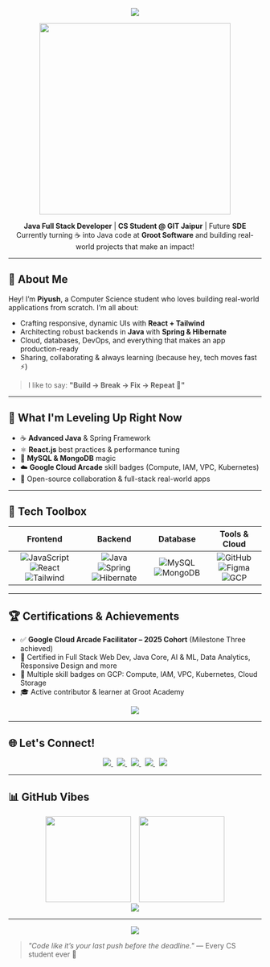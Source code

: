 <p align="center">
  <img src="https://capsule-render.vercel.app/api?type=waving&color=0f2027,203a43,2c5364&height=200&section=header&text=Hey%20There!%20I'm%20Piyush%20🚀&fontSize=32&fontColor=ffffff&animation=fadeIn" />
</p>

<p align="center">
  <img src="https://media.giphy.com/media/qgQUggAC3Pfv687qPC/giphy.gif" width="380"/>
</p>

<p align="center">
  <strong>Java Full Stack Developer</strong> | <strong>CS Student @ GIT Jaipur</strong> | Future <strong>SDE</strong><br/>
  Currently turning ☕ into Java code at <strong>Groot Software</strong> and building real-world projects that make an impact!
</p>

---

## 🌱 About Me

Hey! I’m **Piyush**, a Computer Science student who loves building real-world applications from scratch.
I’m all about:
- Crafting responsive, dynamic UIs with **React + Tailwind**
- Architecting robust backends in **Java** with **Spring & Hibernate**
- Cloud, databases, DevOps, and everything that makes an app production-ready
- Sharing, collaborating & always learning (because hey, tech moves fast ⚡)

> I like to say: **"Build → Break → Fix → Repeat 🔁"**

---

## 🎯 What I'm Leveling Up Right Now

- ☕ **Advanced Java** & Spring Framework  
- ⚛️ **React.js** best practices & performance tuning  
- 🐬 **MySQL & MongoDB** magic  
- ☁️ **Google Cloud Arcade** skill badges (Compute, IAM, VPC, Kubernetes)  
- 🧠 Open-source collaboration & full-stack real-world apps

---

## 🧰 Tech Toolbox

| Frontend | Backend | Database | Tools & Cloud |
| :--: | :--: | :--: | :--: |
| ![JavaScript](https://img.shields.io/badge/JavaScript-F7DF1E?style=flat&logo=javascript&logoColor=black) ![React](https://img.shields.io/badge/React-20232A?style=flat&logo=react&logoColor=61DAFB) ![Tailwind](https://img.shields.io/badge/Tailwind-38B2AC?style=flat&logo=tailwind-css&logoColor=white) | ![Java](https://img.shields.io/badge/Java-007396?style=flat&logo=java&logoColor=white) ![Spring](https://img.shields.io/badge/Spring-6DB33F?style=flat&logo=spring&logoColor=white) ![Hibernate](https://img.shields.io/badge/Hibernate-59666C?style=flat&logo=hibernate&logoColor=white) | ![MySQL](https://img.shields.io/badge/MySQL-4479A1?style=flat&logo=mysql&logoColor=white) ![MongoDB](https://img.shields.io/badge/MongoDB-47A248?style=flat&logo=mongodb&logoColor=white) | ![GitHub](https://img.shields.io/badge/GitHub-181717?style=flat&logo=github) ![Figma](https://img.shields.io/badge/Figma-F24E1E?style=flat&logo=figma&logoColor=white) ![GCP](https://img.shields.io/badge/Google%20Cloud-4285F4?style=flat&logo=googlecloud&logoColor=white) |

---

## 🏆 Certifications & Achievements

- ✅ **Google Cloud Arcade Facilitator – 2025 Cohort** (Milestone Three achieved)
- 📜 Certified in Full Stack Web Dev, Java Core, AI & ML, Data Analytics, Responsive Design and more
- 🏅 Multiple skill badges on GCP: Compute, IAM, VPC, Kubernetes, Cloud Storage
- 🎓 Active contributor & learner at Groot Academy

<p align="center">
  <a href="https://www.cloudskillsboost.google/public_profiles/8de7c885-cade-4966-9777-f1f109ab6c44" target="_blank">
    <img src="https://img.shields.io/badge/View%20My%20GCP%20Profile-4285F4?style=for-the-badge&logo=googlecloud&logoColor=white" />
  </a>
</p>

---

## 🌐 Let's Connect!

<p align="center">
  <a href="https://www.linkedin.com/in/piyush64bit" target="_blank">
    <img src="https://img.shields.io/badge/LinkedIn-Connect-blue?style=flat&logo=linkedin" />
  </a>
  &nbsp;
  <a href="mailto:piiyush.sonii@outlook.com" target="_blank">
    <img src="https://img.shields.io/badge/Email-Say%20Hi!-informational?style=flat&logo=gmail" />
  </a>
  &nbsp;
  <a href="https://piyushportfolio.live" target="_blank">
    <img src="https://img.shields.io/badge/Portfolio-Visit-9cf?style=flat&logo=vercel" />
  </a>
  &nbsp;
  <a href="https://wa.me/919660283856" target="_blank">
    <img src="https://img.shields.io/badge/WhatsApp-Chat-green?style=flat&logo=whatsapp" />
  </a>
  &nbsp;
  <a href="https://drive.google.com/uc?export=download&id=1ZdEUm7xN_zrC6S7OYtaIF2lyLhWQGp_R" target="_blank">
    <img src="https://img.shields.io/badge/Resume-Download-informational?style=flat&logo=google-drive" />
  </a>
</p>

---

## 📊 GitHub Vibes

<div align="center">
  <img src="https://github-readme-stats.vercel.app/api?username=piyush64-bit&show_icons=true&theme=react" height="170" />
  &nbsp;&nbsp;
  <img src="https://github-readme-stats.vercel.app/api/top-langs/?username=piyush64-bit&layout=compact&theme=react" height="170" />
</div>

<div align="center">
  <img src="https://streak-stats.demolab.com/?user=piyush64-bit&theme=react&hide_border=true" />
</div>

---

<p align="center">
  <img src="https://readme-typing-svg.demolab.com/?lines=Keep+Learning+🚀;Build+with+Java+&+React+⚛️;Dream,+Code,+Repeat!&center=true&width=500&height=30&color=58A6FF&font=Fira%20Code" />
</p>

> *"Code like it’s your last push before the deadline."* — Every CS student ever 😤
